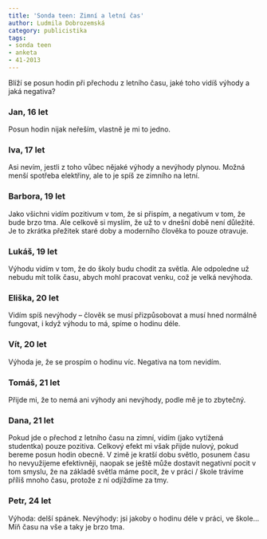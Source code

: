 ```yaml
---
title: 'Sonda teen: Zimní a letní čas'
author: Ludmila Dobrozemská
category: publicistika
tags:
- sonda teen
- anketa
- 41-2013
---
```


Blíží se posun hodin při přechodu z letního času, jaké toho vidíš výhody a jaká negativa?

### Jan, 16 let
Posun hodin nijak neřeším, vlastně je mi to jedno.

### Iva, 17 let
Asi nevím, jestli z toho vůbec nějaké výhody a nevýhody plynou. Možná menší spotřeba elektřiny, ale to je spíš ze zimního na letní.

### Barbora, 19 let
Jako všichni vidím pozitivum v tom, že si přispím, a negativum v tom, že bude brzo tma. Ale celkově si myslím, že už to v dnešní době není důležité. Je to zkrátka přežitek staré doby a moderního člověka to pouze otravuje.

### Lukáš, 19 let
Výhodu vidím v tom, že do školy budu chodit za světla. Ale odpoledne už nebudu mít tolik času, abych mohl pracovat venku, což je velká nevýhoda.

### Eliška, 20 let
Vidím spíš nevýhody – člověk se musí přizpůsobovat a musí hned normálně fungovat, i když výhodu to má, spíme o hodinu déle.

### Vít, 20 let
Výhoda je, že se prospím o hodinu víc. Negativa na tom nevidím.

### Tomáš, 21 let
Přijde mi, že to nemá ani výhody ani nevýhody, podle mě je to zbytečný.

### Dana, 21 let
Pokud jde o přechod z letního času na zimní, vidím (jako vytížená studentka) pouze pozitiva. Celkový efekt mi však přijde nulový, pokud bereme posun hodin obecně. V zimě je kratší dobu světlo, posunem času ho nevyužijeme efektivněji, naopak se ještě může dostavit negativní pocit v tom smyslu, že na základě světla máme pocit, že v práci / škole trávíme příliš mnoho času, protože z ní odjíždíme za tmy.

### Petr, 24 let
Výhoda: delší spánek. Nevýhody: jsi jakoby o hodinu déle v práci, ve škole… Míň času na vše a taky je brzo tma.
